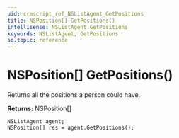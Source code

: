 ```yaml
---
uid: crmscript_ref_NSListAgent_GetPositions
title: NSPosition[] GetPositions()
intellisense: NSListAgent.GetPositions
keywords: NSListAgent, GetPositions
so.topic: reference
---
```


# NSPosition[] GetPositions()

Returns all the positions a person could have.

**Returns:** NSPosition[]

```crmscript
NSListAgent agent;
NSPosition[] res = agent.GetPositions();
```

